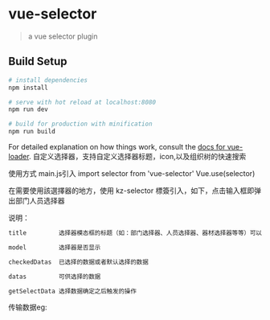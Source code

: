 # vue-selector

> a vue selector plugin

## Build Setup

``` bash
# install dependencies
npm install

# serve with hot reload at localhost:8080
npm run dev

# build for production with minification
npm run build
```

For detailed explanation on how things work, consult the [docs for vue-loader](http://vuejs.github.io/vue-loader).
自定义选择器，支持自定义选择器标题，icon,以及组织树的快速搜索

使用方式
main.js引入
import selector from 'vue-selector'
Vue.use(selector)

在需要使用該選擇器的地方，使用 kz-selector 標簽引入，如下，点击输入框即弹出部门人员选择器
<template>
  <div id="app">
    <el-input type="text" v-model="quickSearch" @focus="showSelectDialog" placeholder="选择部门或人员"></el-input>
    <kz-selector :title="title" :model="model" :checkedDatas="checkedDatas" :datas="datas" @getSelectData="getSelectData"></kz-selector>
  </div>
</template>

说明：
``` bash
title         选择器模态框的标题（如：部门选择器、人员选择器、器材选择器等等）可以自定义

model         选择器是否显示

checkedDatas  已选择的数据或者默认选择的数据

datas         可供选择的数据

getSelectData 选择数据确定之后触发的操作
```

传输数据eg:

